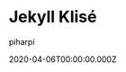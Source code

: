 ---
title: Jekyll Klisé
github: https://github.com/piharpi/jekyll-klise
demo: https://klise.now.sh
author: piharpi
date: 2020-04-06T00:00:00.000Z
ssg:
  - Jekyll
cms:
  - Markdown
css:
  - SCSS
category:
  - Blog
description: >-
  Klisé is a minimalist Jekyll theme for running a personal site or blog, light
  & dark mode support.
draft: false
publish_date: '2019-03-03T04:02:13Z'
github_star: 653
github_fork: 269
update_date: '2022-09-16T15:29:20Z'
---